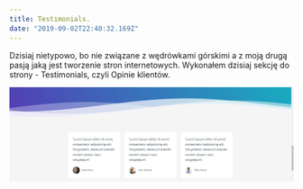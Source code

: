 ```yaml
---
title: Testimonials.
date: "2019-09-02T22:40:32.169Z"
---
```


Dzisiaj nietypowo, bo nie związane z wędrówkami górskimi a z moją drugą pasją jaką jest tworzenie stron internetowych.
Wykonałem dzisiaj sekcję do strony - Testimonials, czyli Opinie klientów.

![1](./testimonials.jpg)
